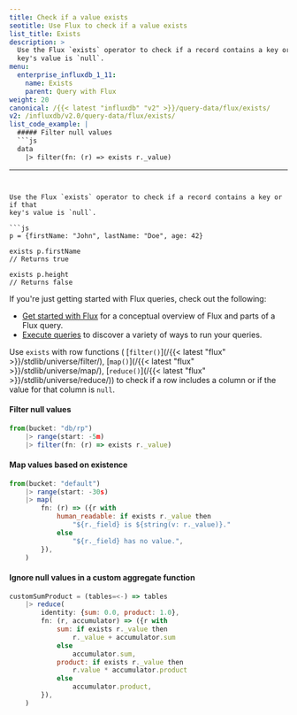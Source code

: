 ```yaml
---
title: Check if a value exists
seotitle: Use Flux to check if a value exists
list_title: Exists
description: >
  Use the Flux `exists` operator to check if a record contains a key or if that
  key's value is `null`.
menu:
  enterprise_influxdb_1_11:
    name: Exists
    parent: Query with Flux
weight: 20
canonical: /{{< latest "influxdb" "v2" >}}/query-data/flux/exists/
v2: /influxdb/v2.0/query-data/flux/exists/
list_code_example: |
  ##### Filter null values
  ```js
  data
    |> filter(fn: (r) => exists r._value)
  ```
---
```


Use the Flux `exists` operator to check if a record contains a key or if that
key's value is `null`.

```js
p = {firstName: "John", lastName: "Doe", age: 42}

exists p.firstName
// Returns true

exists p.height
// Returns false
```

If you're just getting started with Flux queries, check out the following:

- [Get started with Flux](/enterprise_influxdb/v1.11/flux/get-started/) for a conceptual overview of Flux and parts of a Flux query.
- [Execute queries](/enterprise_influxdb/v1.11/flux/guides/execute-queries/) to discover a variety of ways to run your queries.

Use `exists` with row functions (
[`filter()`](/{{< latest "flux" >}}/stdlib/universe/filter/),
[`map()`](/{{< latest "flux" >}}/stdlib/universe/map/),
[`reduce()`](/{{< latest "flux" >}}/stdlib/universe/reduce/))
to check if a row includes a column or if the value for that column is `null`.

#### Filter null values
```js
from(bucket: "db/rp")
    |> range(start: -5m)
    |> filter(fn: (r) => exists r._value)
```

#### Map values based on existence
```js
from(bucket: "default")
    |> range(start: -30s)
    |> map(
        fn: (r) => ({r with
            human_readable: if exists r._value then
                "${r._field} is ${string(v: r._value)}."
            else
                "${r._field} has no value.",
        }),
    )
```

#### Ignore null values in a custom aggregate function
```js
customSumProduct = (tables=<-) => tables
    |> reduce(
        identity: {sum: 0.0, product: 1.0},
        fn: (r, accumulator) => ({r with
            sum: if exists r._value then
                r._value + accumulator.sum
            else
                accumulator.sum,
            product: if exists r._value then
                r.value * accumulator.product
            else
                accumulator.product,
        }),
    )
```
